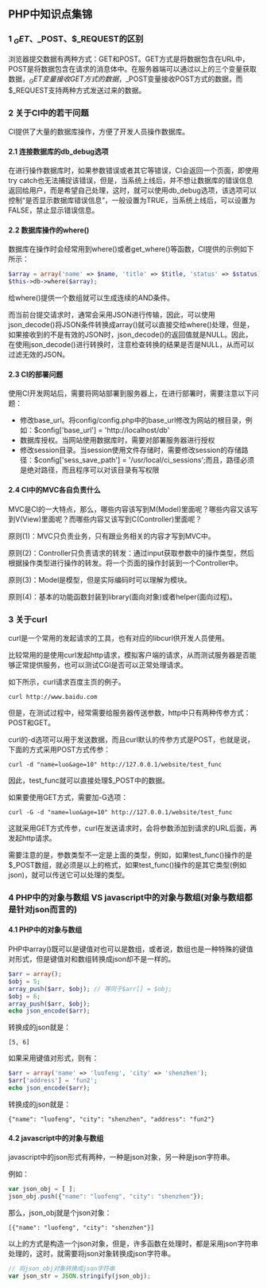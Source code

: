 ## PHP中知识点集锦

### 1 $_GET、$_POST、$_REQUEST的区别

浏览器提交数据有两种方式：GET和POST。GET方式是将数据包含在URL中，POST是将数据包含在请求的消息体中。在服务器端可以通过以上的三个变量获取数据，$_GET变量接收GET方式的数据，$_POST变量接收POST方式的数据，而$_REQUEST支持两种方式发送过来的数据。

### 2 关于CI中的若干问题

CI提供了大量的数据库操作，方便了开发人员操作数据库。

#### 2.1 连接数据库的db_debug选项

在进行操作数据库时，如果参数错误或者其它等错误，CI会返回一个页面，即使用try catch也无法捕捉该错误，但是，当系统上线后，并不想让数据库的错误信息返回给用户，而是希望自己处理，这时，就可以使用db_debug选项，该选项可以控制“是否显示数据库错误信息”，一般设置为TRUE，当系统上线后，可以设置为FALSE，禁止显示错误信息。

#### 2.2 数据库操作的where()

数据库在操作时会经常用到where()或者get_where()等函数，CI提供的示例如下所示：

``` PHP
$array = array('name' => $name, 'title' => $title, 'status' => $status);
$this->db->where($array);
```

给where()提供一个数组就可以生成连续的AND条件。

而当前台提交请求时，通常会采用JSON进行传输，因此，可以使用json_decode()将JSON条件转换成array()就可以直接交给where()处理，但是，如果接收到的不是有效的JSON时，json_decode()的返回值就是NULL。因此，在使用json_decode()进行转换时，注意检查转换的结果是否是NULL，从而可以过滤无效的JSON。

#### 2.3 CI的部署问题

使用CI开发网站后，需要将网站部署到服务器上，在进行部署时，需要注意以下问题：

* 修改base_url。将config/config.php中的base_url修改为网站的根目录，例如：$config['base_url'] = 'http://localhost/db'
* 数据库授权。当网站使用数据库时，需要对部署服务器进行授权
* 修改session目录。当session使用文件存储时，需要修改session的存储路径：$config['sess_save_path'] = '/usr/local/ci_sessions';而且，路径必须是绝对路径，而且程序可以对该目录有写权限

#### 2.4 CI中的MVC各自负责什么

MVC是CI的一大特点，那么，哪些内容该写到M(Model)里面呢？哪些内容又该写到V(View)里面呢？而哪些内容又该写到C(Controller)里面呢？

原则(1)：MVC只负责业务，只有跟业务相关的内容才写到MVC中。

原则(2)：Controller只负责请求的转发：通过input获取参数中的操作类型，然后根据操作类型进行操作的转发。将一个页面的操作封装到一个Controller中。

原则(3)：Model是模型，但是实际编码时可以理解为模块。

原则(4)：基本的功能函数封装到library(面向对象)或者helper(面向过程)。

### 3 关于curl

curl是一个常用的发起请求的工具，也有对应的libcurl供开发人员使用。

比较常用的是使用curl发起http请求，模拟客户端的请求，从而测试服务器是否能够正常提供服务，也可以测试CGI是否可以正常处理请求。

如下所示，curl请求百度主页的例子。

``` SHELL
curl http://www.baidu.com
```

但是，在测试过程中，经常需要给服务器传送参数，http中只有两种传参方式：POST和GET。

curl的-d选项可以用于发送数据，而且curl默认的传参方式是POST，也就是说，下面的方式采用POST方式传参：

``` SHELL
curl -d "name=luo&age=10" http://127.0.0.1/website/test_func
```

因此，test_func就可以直接处理$_POST中的数据。

如果要使用GET方式，需要加-G选项：

``` SHELL
curl -G -d "name=luo&age=10" http://127.0.0.1/website/test_func
```

这就采用GET方式传参，curl在发送请求时，会将参数添加到请求的URL后面，再发起http请求。

需要注意的是，参数类型不一定是上面的类型，例如，如果test_func()操作的是$_POST数组，就必须是以上的格式，如果test_func()操作的是其它类型(例如json)，就可以传送它可以处理的类型。

### 4 PHP中的对象与数组 VS javascript中的对象与数组(对象与数组都是针对json而言的)

#### 4.1 PHP中的对象与数组

PHP中array()既可以是键值对也可以是数组，或者说，数组也是一种特殊的键值对形式，但是键值对和数组转换成json却不是一样的。

``` php
$arr = array();
$obj = 5;
array_push($arr, $obj); // 等同于$arr[] = $obj;
$obj = 6;
array_push($arr, $obj);
echo json_encode($arr);
```

转换成的json就是：

```
[5, 6]
```

如果采用键值对形式，则有：

``` php
$arr = array('name' => 'luofeng', 'city' => 'shenzhen');
$arr['address'] = 'fun2';
echo json_encode($arr);
```

转换成的json就是：

```
{"name": "luofeng", "city": "shenzhen", "address": "fun2"}
```

#### 4.2 javascript中的对象与数组

javascript中的json形式有两种，一种是json对象，另一种是json字符串。

例如：

``` javascript
var json_obj = [ ];
json_obj.push({"name": "luofeng", "city": "shenzhen"});
```

那么，json_obj就是个json对象：

```
[{"name": "luofeng", "city": "shenzhen"}]
```

以上的方式是构造一个json对象，但是，许多函数在处理时，都是采用json字符串处理的，这时，就需要将json对象转换成json字符串。

``` javascript
// 将json_obj对象转换成json字符串
var json_str = JSON.stringify(json_obj);
```